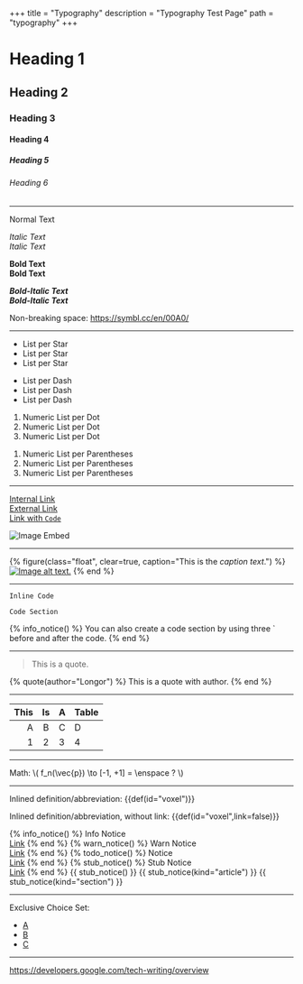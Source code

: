 +++
title = "Typography"
description = "Typography Test Page"
path = "typography"
+++

# Heading 1
## Heading 2
### Heading 3
#### Heading 4
##### Heading 5
###### Heading 6

---

Normal Text  

*Italic Text*  
_Italic Text_  

**Bold Text**  
__Bold Text__  

***Bold-Italic Text***  
___Bold-Italic Text___  

Non-breaking space: <https://symbl.cc/en/00A0/>

---

* List per Star
* List per Star
* List per Star

- List per Dash
- List per Dash
- List per Dash

1. Numeric List per Dot
1. Numeric List per Dot
1. Numeric List per Dot

1) Numeric List per Parentheses
1) Numeric List per Parentheses
1) Numeric List per Parentheses

---

[Internal Link](/typography)  
[External Link](https://en.wikipedia.org/)  
[Link with `Code`](/typography)  

![Image Embed](/favicon.png)

---

{% figure(class="float", clear=true, caption="This is the *caption text*.") %}
[![Image alt text.](https://voxel.wiki/favicon.png)](https://voxel.wiki/)
{% end %}

---

`Inline Code`  

    Code Section

{% info_notice() %}
  You can also create a code section by using three `  
  before and after the code.
{% end %}

---

> This is a quote.

{% quote(author="Longor") %} This is a quote with author. {% end %}

---

| This | Is | A | Table |
|-----:|:--:|---|:------|
| A | B | C | D |
| 1 | 2 | 3 | 4 |

---

Math: \\( f_n(\vec{p}) \to [-1, +1] = \enspace ? \\)

---

Inlined definition/abbreviation: {{def(id="voxel")}}

Inlined definition/abbreviation, without link: {{def(id="voxel",link=false)}}

{% info_notice() %} Info Notice <br> [Link](/typography) {% end %}
{% warn_notice() %} Warn Notice <br> [Link](/typography) {% end %}
{% todo_notice() %} Notice <br> [Link](/typography) {% end %}
{% stub_notice() %} Stub Notice <br> [Link](/typography) {% end %}
{{ stub_notice() }}
{{ stub_notice(kind="article") }}
{{ stub_notice(kind="section") }}

---

Exclusive Choice Set:

<ul class="exclusive-choice-set" aria-label="example">
  <li><a href="#">A</a></li>
  <li><a href="#">B</a></li>
  <li><a href="#" class=missing>C</a></li>
</ul>

---

https://developers.google.com/tech-writing/overview
